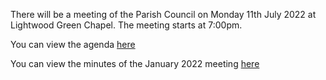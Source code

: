 <!--
.. title: Parish Council Meeting Monday 11th July 2022.
.. slug: 2022-07-01-meeting
.. date: 2022-07-01 02:49:30 UTC
.. tags: parishcouncil
.. category:
.. link:
.. description:
.. type: text
-->

There will be a meeting of the Parish Council on Monday 11th July 2022 at Lightwood Green Chapel. The meeting starts at 7:00pm.

You can view the agenda [here]( https://drive.google.com/file/d/19Ug9OzY8ii1B83QZ0po_olsgceFuSMnc/view?usp=sharing)

You can view the minutes of the January 2022 meeting [here](https://drive.google.com/file/d/1R2IH0leG5kHTHOT5qxgOj3jGPrZ9U2XT/view?usp=sharing)
